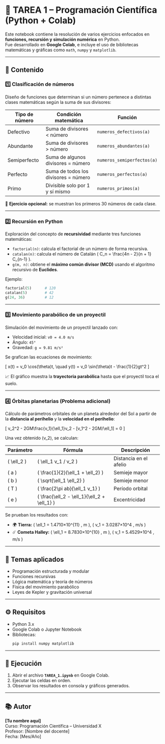 # 🧮 TAREA 1 – Programación Científica (Python + Colab)

Este notebook contiene la resolución de varios ejercicios enfocados en **funciones, recursión y simulación numérica** en Python.  
Fue desarrollado en **Google Colab**, e incluye el uso de bibliotecas matemáticas y gráficas como `math`, `numpy` y `matplotlib`.

---

## 📘 Contenido

### **1️⃣ Clasificación de números**

Diseño de funciones que determinan si un número pertenece a distintas clases matemáticas según la suma de sus divisores:

| Tipo de número | Condición matemática | Función |
|----------------|----------------------|----------|
| Defectivo | Suma de divisores < número | `numeros_defectivos(a)` |
| Abundante | Suma de divisores > número | `numeros_abundantes(a)` |
| Semiperfecto | Suma de algunos divisores = número | `numeros_semiperfectos(a)` |
| Perfecto | Suma de todos los divisores = número | `numeros_perfectos(a)` |
| Primo | Divisible solo por 1 y sí mismo | `numeros_primos(a)` |

🧩 **Ejercicio opcional:** se muestran los primeros 30 números de cada clase.

---

### **2️⃣ Recursión en Python**

Exploración del concepto de **recursividad** mediante tres funciones matemáticas:

- `factorial(n)`: calcula el factorial de un número de forma recursiva.  
- `catalan(n)`: calcula el número de Catalán \( C_n = \frac{4n - 2}{n + 1} C_{n-1} \).  
- `g(m, n)`: obtiene el **máximo común divisor (MCD)** usando el algoritmo recursivo de **Euclides**.

Ejemplo:
```python
factorial(5)      # 120
catalan(5)        # 42
g(24, 36)         # 12
```

---

### **3️⃣ Movimiento parabólico de un proyectil**

Simulación del movimiento de un proyectil lanzado con:
- Velocidad inicial: `v0 = 4.0 m/s`
- Ángulo: `45°`
- Gravedad: `g = 9.81 m/s²`

Se grafican las ecuaciones de movimiento:

\[
x(t) = v_0 \cos(\theta)t, \quad
y(t) = v_0 \sin(\theta)t - \frac{1}{2}gt^2
\]

📈 El gráfico muestra la **trayectoria parabólica** hasta que el proyectil toca el suelo.

---

### **4️⃣ Órbitas planetarias (Problema adicional)**

Cálculo de parámetros orbitales de un planeta alrededor del Sol a partir de la **distancia al perihelio** y la **velocidad en el perihelio**:

\[
v_2^2 - 2GM\frac{v_1}{\ell_1}v_2 - [v_1^2 - 2GM/\ell_1] = 0
\]

Una vez obtenido \(v_2\), se calculan:

| Parámetro | Fórmula | Descripción |
|------------|----------|-------------|
| \( \ell_2 \) | \( \ell_1 v_1 / v_2 \) | Distancia en el afelio |
| \( a \) | \( \frac{1}{2}(\ell_1 + \ell_2) \) | Semieje mayor |
| \( b \) | \( \sqrt{\ell_1 \ell_2} \) | Semieje menor |
| \( T \) | \( \frac{2\pi ab}{\ell_1 v_1} \) | Período orbital |
| \( e \) | \( \frac{\ell_2 - \ell_1}{\ell_2 + \ell_1} \) | Excentricidad |

Se prueban los resultados con:
- 🌍 **Tierra:** \( \ell_1 = 1.4710×10^{11} \, m \), \( v_1 = 3.0287×10^4 \, m/s \)
- ☄️ **Cometa Halley:** \( \ell_1 = 8.7830×10^{10} \, m \), \( v_1 = 5.4529×10^4 \, m/s \)

---

## 🧠 Temas aplicados

- Programación estructurada y modular  
- Funciones recursivas  
- Lógica matemática y teoría de números  
- Física del movimiento parabólico  
- Leyes de Kepler y gravitación universal  

---

## ⚙️ Requisitos

- Python 3.x  
- Google Colab o Jupyter Notebook  
- Bibliotecas:
  ```bash
  pip install numpy matplotlib
  ```

---

## 🚀 Ejecución

1. Abrir el archivo **`TAREA_1.ipynb`** en Google Colab.  
2. Ejecutar las celdas en orden.  
3. Observar los resultados en consola y gráficos generados.  

---

## 📚 Autor

**[Tu nombre aquí]**  
Curso: Programación Científica – Universidad X  
Profesor: [Nombre del docente]  
Fecha: [Mes/Año]

